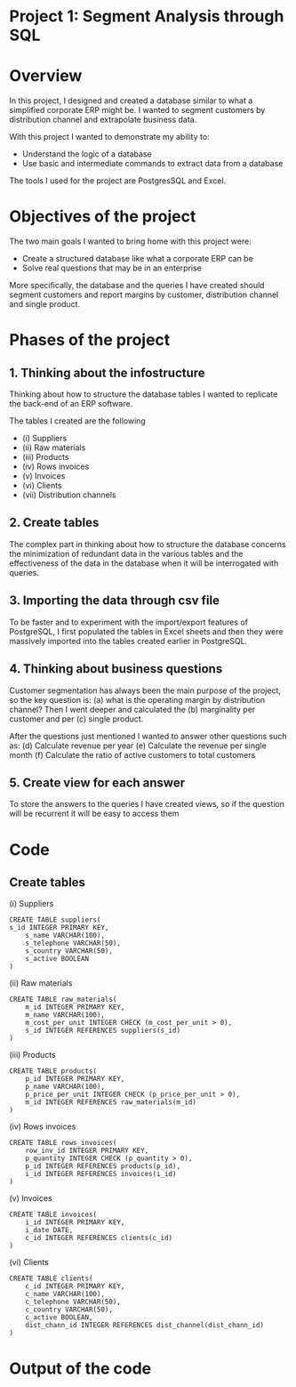 # Project 1: Segment Analysis through SQL

# Overview
In this project, I designed and created a database similar to what a simplified corporate ERP might be. I wanted to segment customers by distribution channel and extrapolate business data.

With this project I wanted to demonstrate my ability to:
- Understand the logic of a database
- Use basic and intermediate commands to extract data from a database

The tools I used for the project are PostgresSQL and Excel.

# Objectives of the project

The two main goals I wanted to bring home with this project were:
- Create a structured database like what a corporate ERP can be
- Solve real questions that may be in an enterprise

More specifically, the database and the queries I have created should segment customers and report margins by customer, distribution channel and single product.

# Phases of the project

## 1. Thinking about the infostructure

Thinking about how to structure the database tables I wanted to replicate the back-end of an ERP software.

The tables I created are the following
- (i) Suppliers
- (ii) Raw materials
- (iii) Products
- (iv) Rows invoices
- (v) Invoices
- (vi) Clients
- (vii) Distribution channels

## 2. Create tables

The complex part in thinking about how to structure the database concerns the minimization of redundant data in the various tables and the effectiveness of the data in the database when it will be interrogated with queries.

## 3. Importing the data through csv file 

To be faster and to experiment with the import/export features of PostgreSQL, I first populated the tables in Excel sheets and then they were massively imported into the tables created earlier in PostgreSQL.

## 4. Thinking about business questions

Customer segmentation has always been the main purpose of the project, so the key question is: (a) what is the operating margin by distribution channel?
Then I went deeper and calculated the (b) marginality per customer and per (c) single product.

After the questions just mentioned I wanted to answer other questions such as:
(d) Calculate revenue per year
(e) Calculate the revenue per single month
(f) Calculate the ratio of active customers to total customers

## 5. Create view for each answer

To store the answers to the queries I have created views, so if the question will be recurrent it will be easy to access them

# Code

## Create tables

(i) Suppliers
```
CREATE TABLE suppliers(
s_id INTEGER PRIMARY KEY,
	s_name VARCHAR(100),
	s_telephone VARCHAR(50),
	s_country VARCHAR(50),
	s_active BOOLEAN
)
```

(ii) Raw materials
```
CREATE TABLE raw_materials(
	m_id INTEGER PRIMARY KEY,
	m_name VARCHAR(100),
	m_cost_per_unit INTEGER CHECK (m_cost_per_unit > 0),
	s_id INTEGER REFERENCES suppliers(s_id)
)
```

(iii) Products
```
CREATE TABLE products(
	p_id INTEGER PRIMARY KEY,
	p_name VARCHAR(100),
	p_price_per_unit INTEGER CHECK (p_price_per_unit > 0),
	m_id INTEGER REFERENCES raw_materials(m_id)
)
```
(iv) Rows invoices
```
CREATE TABLE rows_invoices(
	row_inv_id INTEGER PRIMARY KEY,
	p_quantity INTEGER CHECK (p_quantity > 0),
	p_id INTEGER REFERENCES products(p_id),
	i_id INTEGER REFERENCES invoices(i_id)
)
```
(v) Invoices
```
CREATE TABLE invoices(
	i_id INTEGER PRIMARY KEY,
	i_date DATE,
	c_id INTEGER REFERENCES clients(c_id)
)
```
(vi) Clients
```
CREATE TABLE clients(
	c_id INTEGER PRIMARY KEY,
	c_name VARCHAR(100),
	c_telephone VARCHAR(50),
	c_country VARCHAR(50),
	c_active BOOLEAN,
	dist_chann_id INTEGER REFERENCES dist_channel(dist_chann_id)
)
```

# Output of the code
